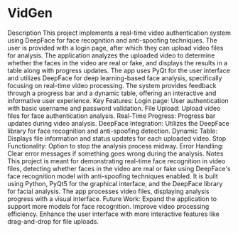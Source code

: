 # VidGen
 Description This project implements a real-time video authentication system using DeepFace for face recognition and anti-spoofing techniques. The user is provided with a login page, after which they can upload video files for analysis. The application analyzes the uploaded video to determine whether the faces in the video are real or fake, and displays the results in a table along with progress updates. The app uses PyQt for the user interface and utilizes DeepFace for deep learning-based face analysis, specifically focusing on real-time video processing. The system provides feedback through a progress bar and a dynamic table, offering an interactive and informative user experience.  Key Features:  Login page: User authentication with basic username and password validation. File Upload: Upload video files for face authentication analysis. Real-Time Progress: Progress bar updates during video analysis. DeepFace Integration: Utilizes the DeepFace library for face recognition and anti-spoofing detection. Dynamic Table: Displays file information and status updates for each uploaded video. Stop Functionality: Option to stop the analysis process midway. Error Handling: Clear error messages if something goes wrong during the analysis. Notes This project is meant for demonstrating real-time face recognition in video files, detecting whether faces in the video are real or fake using DeepFace's face recognition model with anti-spoofing techniques enabled. It is built using Python, PyQt5 for the graphical interface, and the DeepFace library for facial analysis. The app processes video files, displaying analysis progress with a visual interface.  Future Work: Expand the application to support more models for face recognition. Improve video processing efficiency. Enhance the user interface with more interactive features like drag-and-drop for file uploads.
